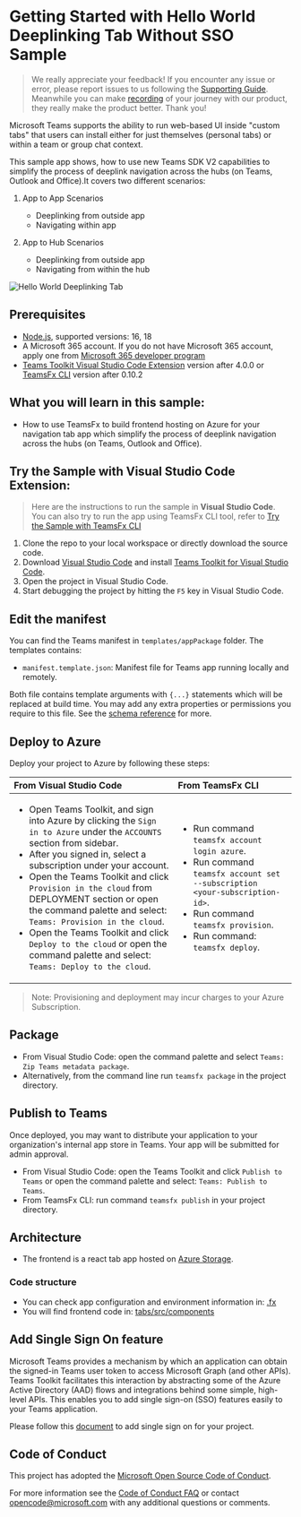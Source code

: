 # Getting Started with Hello World Deeplinking Tab Without SSO Sample
>
> We really appreciate your feedback! If you encounter any issue or error, please report issues to us following the [Supporting Guide](https://github.com/OfficeDev/TeamsFx-Samples/blob/dev/SUPPORT.md). Meanwhile you can make [recording](https://aka.ms/teamsfx-record) of your journey with our product, they really make the product better. Thank you!
>
Microsoft Teams supports the ability to run web-based UI inside "custom tabs" that users can install either for just themselves (personal tabs) or within a team or group chat context.

This sample app shows, how to use new Teams SDK V2 capabilities to simplify the process of deeplink navigation across the hubs (on Teams, Outlook and Office).It covers two different scenarios:
1. App to App Scenarios
    - Deeplinking from outside app
    - Navigating within app

2. App to Hub Scenarios
    - Deeplinking from outside app
    - Navigating from within the hub 

![Hello World Deeplinking Tab](images/deeplink-without-SSO.gif)
## Prerequisites

- [Node.js](https://nodejs.org/), supported versions: 16, 18
- A Microsoft 365 account. If you do not have Microsoft 365 account, apply one from [Microsoft 365 developer program](https://developer.microsoft.com/en-us/microsoft-365/dev-program)
- [Teams Toolkit Visual Studio Code Extension](https://aka.ms/teams-toolkit) version after 4.0.0 or [TeamsFx CLI](https://aka.ms/teamsfx-cli) version after 0.10.2

## What you will learn in this sample:

- How to use TeamsFx to build frontend hosting on Azure for your navigation tab app which simplify the process of deeplink navigation across the hubs (on Teams, Outlook and Office).

## Try the Sample with Visual Studio Code Extension:
>Here are the instructions to run the sample in **Visual Studio Code**. You can also try to run the app using TeamsFx CLI tool, refer to [Try the Sample with TeamsFx CLI](cli.md)

1. Clone the repo to your local workspace or directly download the source code.
1. Download [Visual Studio Code](https://code.visualstudio.com) and install [Teams Toolkit for Visual Studio Code](https://aka.ms/teams-toolkit).
1. Open the project in Visual Studio Code.
1. Start debugging the project by hitting the `F5` key in Visual Studio Code.

## Edit the manifest

You can find the Teams manifest in `templates/appPackage` folder. The templates contains:
* `manifest.template.json`: Manifest file for Teams app running locally and remotely.

Both file contains template arguments with `{...}` statements which will be replaced at build time. You may add any extra properties or permissions you require to this file. See the [schema reference](https://docs.microsoft.com/en-us/microsoftteams/platform/resources/schema/manifest-schema) for more.

## Deploy to Azure

Deploy your project to Azure by following these steps:

| From Visual Studio Code                                                                                                                                                                                                                                                                                                                                                  | From TeamsFx CLI                                                                                                                                                                                                                    |
| :----------------------------------------------------------------------------------------------------------------------------------------------------------------------------------------------------------------------------------------------------------------------------------------------------------------------------------------------------------------------- | :---------------------------------------------------------------------------------------------------------------------------------------------------------------------------------------------------------------------------------- |
| <ul><li>Open Teams Toolkit, and sign into Azure by clicking the `Sign in to Azure` under the `ACCOUNTS` section from sidebar.</li> <li>After you signed in, select a subscription under your account.</li><li>Open the Teams Toolkit and click `Provision in the cloud` from DEPLOYMENT section or open the command palette and select: `Teams: Provision in the cloud`.</li><li>Open the Teams Toolkit and click `Deploy to the cloud` or open the command palette and select: `Teams: Deploy to the cloud`.</li></ul> | <ul> <li>Run command `teamsfx account login azure`.</li> <li>Run command `teamsfx account set --subscription <your-subscription-id>`.</li> <li> Run command `teamsfx provision`.</li> <li>Run command: `teamsfx deploy`. </li></ul> |

> Note: Provisioning and deployment may incur charges to your Azure Subscription.

## Package

- From Visual Studio Code: open the command palette and select `Teams: Zip Teams metadata package`.
- Alternatively, from the command line run `teamsfx package` in the project directory.

## Publish to Teams

Once deployed, you may want to distribute your application to your organization's internal app store in Teams. Your app will be submitted for admin approval.

- From Visual Studio Code: open the Teams Toolkit and click `Publish to Teams` or open the command palette and select: `Teams: Publish to Teams`.
- From TeamsFx CLI: run command `teamsfx publish` in your project directory.

## Architecture

- The frontend is a react tab app hosted on [Azure Storage](https://docs.microsoft.com/en-us/azure/storage/).

### Code structure

- You can check app configuration and environment information in: [.fx](.fx)
- You will find frontend code in: [tabs/src/components](tabs/src/components)

## Add Single Sign On feature

Microsoft Teams provides a mechanism by which an application can obtain the signed-in Teams user token to access Microsoft Graph (and other APIs). Teams Toolkit facilitates this interaction by abstracting some of the Azure Active Directory (AAD) flows and integrations behind some simple, high-level APIs. This enables you to add single sign-on (SSO) features easily to your Teams application.

Please follow this [document](https://aka.ms/teamsfx-add-sso) to add single sign on for your project.

## Code of Conduct

This project has adopted the [Microsoft Open Source Code of Conduct](https://opensource.microsoft.com/codeofconduct/).

For more information see the [Code of Conduct FAQ](https://opensource.microsoft.com/codeofconduct/faq/) or
contact [opencode@microsoft.com](mailto:opencode@microsoft.com) with any additional questions or comments.
